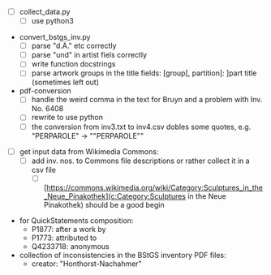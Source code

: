 - [ ] collect_data.py
    - [ ] use python3
- convert_bstgs_inv.py
    - [ ] parse "d.Ä." etc correctly
    - [ ] parse "und" in artist fiels correctly
    - [ ] write function docstrings
    - [ ] parse artwork groups in the title fields: [group[, partition]: ]part title (sometimes left out)
- pdf-conversion
    - [ ] handle the weird comma in the text for Bruyn and a problem with Inv. No. 6408
    - [ ] rewrite to use python
    - [ ] the conversion from inv3.txt to inv4.csv dobles some quotes, e.g. "PERPAROLE" -> ""PERPAROLE""
- [ ] get input data from Wikimedia Commons:
    - [ ] add inv. nos. to Commons file descriptions or rather collect it in a csv file
        - [ ] [https://commons.wikimedia.org/wiki/Category:Sculptures_in_the_Neue_Pinakothek](c:Category:Sculptures in the Neue Pinakothek) should be a good begin
- for QuickStatements composition:
    - P1877: after a work by
    - P1773: attributed to
    - Q4233718: anonymous
- collection of inconsistencies in the BStGS inventory PDF files:
    - creator: "Honthorst-Nachahmer"
